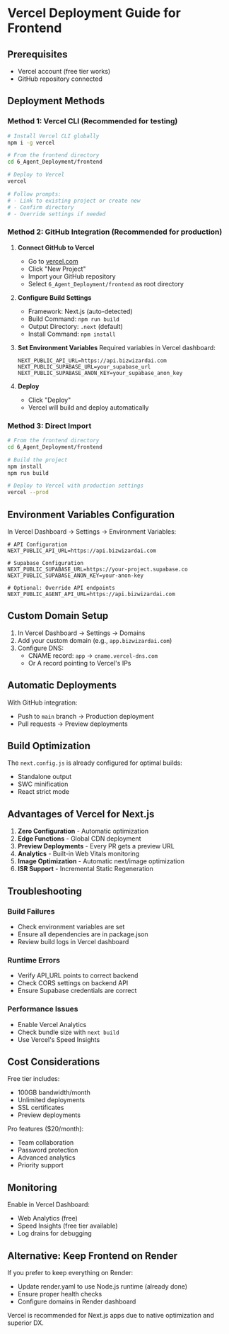 # Vercel Deployment Guide for Frontend

## Prerequisites
- Vercel account (free tier works)
- GitHub repository connected

## Deployment Methods

### Method 1: Vercel CLI (Recommended for testing)
```bash
# Install Vercel CLI globally
npm i -g vercel

# From the frontend directory
cd 6_Agent_Deployment/frontend

# Deploy to Vercel
vercel

# Follow prompts:
# - Link to existing project or create new
# - Confirm directory
# - Override settings if needed
```

### Method 2: GitHub Integration (Recommended for production)

1. **Connect GitHub to Vercel**
   - Go to [vercel.com](https://vercel.com)
   - Click "New Project"
   - Import your GitHub repository
   - Select `6_Agent_Deployment/frontend` as root directory

2. **Configure Build Settings**
   - Framework: Next.js (auto-detected)
   - Build Command: `npm run build`
   - Output Directory: `.next` (default)
   - Install Command: `npm install`

3. **Set Environment Variables**
   Required variables in Vercel dashboard:
   ```
   NEXT_PUBLIC_API_URL=https://api.bizwizardai.com
   NEXT_PUBLIC_SUPABASE_URL=your_supabase_url
   NEXT_PUBLIC_SUPABASE_ANON_KEY=your_supabase_anon_key
   ```

4. **Deploy**
   - Click "Deploy"
   - Vercel will build and deploy automatically

### Method 3: Direct Import

```bash
# From the frontend directory
cd 6_Agent_Deployment/frontend

# Build the project
npm install
npm run build

# Deploy to Vercel with production settings
vercel --prod
```

## Environment Variables Configuration

In Vercel Dashboard → Settings → Environment Variables:

```env
# API Configuration
NEXT_PUBLIC_API_URL=https://api.bizwizardai.com

# Supabase Configuration
NEXT_PUBLIC_SUPABASE_URL=https://your-project.supabase.co
NEXT_PUBLIC_SUPABASE_ANON_KEY=your-anon-key

# Optional: Override API endpoints
NEXT_PUBLIC_AGENT_API_URL=https://api.bizwizardai.com
```

## Custom Domain Setup

1. In Vercel Dashboard → Settings → Domains
2. Add your custom domain (e.g., `app.bizwizardai.com`)
3. Configure DNS:
   - CNAME record: `app` → `cname.vercel-dns.com`
   - Or A record pointing to Vercel's IPs

## Automatic Deployments

With GitHub integration:
- Push to `main` branch → Production deployment
- Pull requests → Preview deployments

## Build Optimization

The `next.config.js` is already configured for optimal builds:
- Standalone output
- SWC minification
- React strict mode

## Advantages of Vercel for Next.js

1. **Zero Configuration** - Automatic optimization
2. **Edge Functions** - Global CDN deployment
3. **Preview Deployments** - Every PR gets a preview URL
4. **Analytics** - Built-in Web Vitals monitoring
5. **Image Optimization** - Automatic next/image optimization
6. **ISR Support** - Incremental Static Regeneration

## Troubleshooting

### Build Failures
- Check environment variables are set
- Ensure all dependencies are in package.json
- Review build logs in Vercel dashboard

### Runtime Errors
- Verify API_URL points to correct backend
- Check CORS settings on backend API
- Ensure Supabase credentials are correct

### Performance Issues
- Enable Vercel Analytics
- Check bundle size with `next build`
- Use Vercel's Speed Insights

## Cost Considerations

Free tier includes:
- 100GB bandwidth/month
- Unlimited deployments
- SSL certificates
- Preview deployments

Pro features ($20/month):
- Team collaboration
- Password protection
- Advanced analytics
- Priority support

## Monitoring

Enable in Vercel Dashboard:
- Web Analytics (free)
- Speed Insights (free tier available)
- Log drains for debugging

## Alternative: Keep Frontend on Render

If you prefer to keep everything on Render:
- Update render.yaml to use Node.js runtime (already done)
- Ensure proper health checks
- Configure domains in Render dashboard

Vercel is recommended for Next.js apps due to native optimization and superior DX.